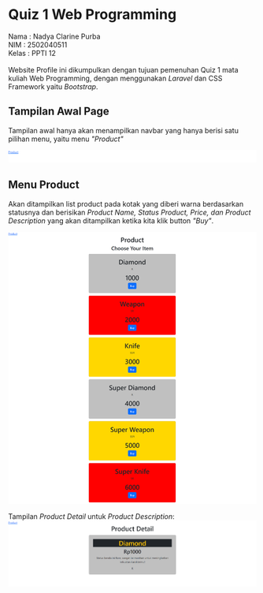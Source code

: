 # Quiz 1 Web Programming 
Nama	:		Nadya Clarine Purba  <br>
NIM	: 		2502040511<br>
Kelas	: 		PPTI 12<br>
<br>
Website Profile ini dikumpulkan dengan tujuan pemenuhan Quiz 1  mata kuliah Web Programming, dengan menggunakan *Laravel* dan CSS Framework yaitu *Bootstrap*.<br>


## Tampilan Awal Page
Tampilan awal hanya akan menampilkan navbar yang hanya berisi satu pilihan menu, yaitu menu *"Product"*

![MasterPage](https://github.com/nadyaclrp/Quiz-1-Web-Programming/blob/main/documentation/First.png)

## Menu Product
Akan ditampilkan list product pada kotak yang diberi warna berdasarkan statusnya dan berisikan *Product Name, Status Product, Price, dan Product Description* yang akan ditampilkan ketika kita klik button *"Buy"*.

![Product](https://github.com/nadyaclrp/Quiz-1-Web-Programming/blob/main/documentation/Product.png)

Tampilan *Product Detail* untuk *Product Description*:
![ProductDetail](https://github.com/nadyaclrp/Quiz-1-Web-Programming/blob/main/documentation/Product%20Detail.png)
